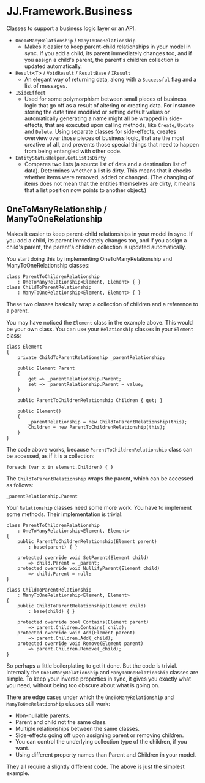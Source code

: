 ﻿# JJ.Framework.Business

Classes to support a business logic layer or an API.

* `OneToManyRelationship` / `ManyToOneRelationship`
    * Makes it easier to keep parent-child relationships in your model in sync. If you add a child, its parent immediately changes too, and if you assign a child's parent, the parent's children collection is updated automatically.
* `Result`<`T`> / `VoidResult` / `ResultBase` / `IResult`
    * An elegant way of returning data, along with a `Successful` flag and a list of messages.
* `ISideEffect`
    * Used for some polymorphism between small pieces of business logic that go off as a result of altering or creating data. For instance storing the date time modified or setting default values or automatically generating a name might all be wrapped in side-effects, that are executed upon calling methods, like `Create`, `Update` and `Delete`. Using separate classes for side-effects, creates overview over those pieces of business logic, that are the most creative of all, and prevents those special things that need to happen from being entangled with other code.
* `EntityStatusHelper.GetListIsDirty`
    * Compares two lists (a source list of data and a destination list of data). Determines whether a list is dirty. This means that it checks whether items were removed, added or changed. (The changing of items does not mean that the entities themselves are dirty, it means that a list position now points to another object.)

## OneToManyRelationship / ManyToOneRelationship

Makes it easier to keep parent-child relationships in your model in sync. If you add a child, its parent immediately changes too, and if you assign a child's parent, the parent's children collection is updated automatically.

You start doing this by implementing OneToManyRelationship and ManyToOneRelationship classes:

    class ParentToChildrenRelationship 
        : OneToManyRelationship<Element, Element> { }
    class ChildToParentRelationship 
        : ManyToOneRelationship<Element, Element> { }

These two classes basically wrap a collection of children and a reference to a parent.

You may have noticed the `Element` class in the example above. This would be your own class. You can use your `Relationship` classes in your `Element` class:

    class Element
    {
        private ChildToParentRelationship _parentRelationship;

        public Element Parent
        {
            get => _parentRelationship.Parent;
            set => _parentRelationship.Parent = value;
        }

        public ParentToChildrenRelationship Children { get; }

        public Element()
        {
            _parentRelationship = new ChildToParentRelationship(this);
            Children = new ParentToChildrenRelationship(this);
        }
    }

The code above works, because `ParentToChildrenRelationship` class can be accessed, as if it is a collection:

    foreach (var x in element.Children) { }

The `ChildToParentRelationship` wraps the parent, which can be accessed as follows:

    _parentRelationship.Parent

Your `Relationship` classes need some more work. You have to implement some methods. Their implementation is trivial:

    class ParentToChildrenRelationship
        : OneToManyRelationship<Element, Element>
    {
        public ParentToChildrenRelationship(Element parent) 
            : base(parent) { }

        protected override void SetParent(Element child) 
            => child.Parent = _parent;
        protected override void NullifyParent(Element child) 
            => child.Parent = null;
    }

    class ChildToParentRelationship
        : ManyToOneRelationship<Element, Element>
    {
        public ChildToParentRelationship(Element child) 
            : base(child) { }

        protected override bool Contains(Element parent) 
            => parent.Children.Contains(_child);
        protected override void Add(Element parent) 
            => parent.Children.Add(_child);
        protected override void Remove(Element parent) 
            => parent.Children.Remove(_child);
    }

So perhaps a little boilerplating to get it done. But the code is trivial. Internally the `OneToManyRelationship` and `ManyToOneRelationship` classes are simple. To keep your inverse properties in sync, it gives you exactly what you need, without being too obscure about what is going on.

There are edge cases under which the `OneToManyRelationship` and `ManyToOneRelationship` classes still work:

* Non-nullable parents.
* Parent and child not the same class.
* Multiple relationships between the same classes.
* Side-effects going off upon assigning parent or removing children.
* You can control the underlying collection type of the children, if you want.
* Using different property names than Parent and Children in your model.

They all require a slightly different code. The above is just the simplest example.